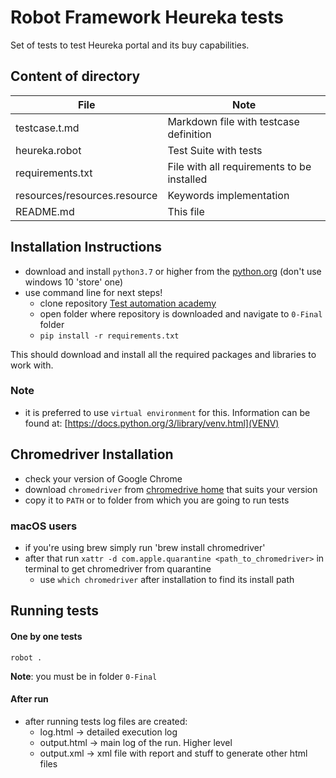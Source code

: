 # Robot Framework Heureka tests

Set of tests to test Heureka portal and its buy capabilities.

## Content of directory


| File                         | Note                                       | 
|------------------------------|--------------------------------------------|
| testcase.t.md                | Markdown file with testcase definition     |
| heureka.robot                | Test Suite with tests                      |
| requirements.txt             | File with all requirements to be installed |
| resources/resources.resource | Keywords implementation                    |
| README.md                      | This file                                     |


## Installation Instructions

- download and install `python3.7` or higher from the [python.org](https://www.python.org) (don't use windows 10 'store' one)
- use command line for next steps!
    - clone repository [Test automation academy](https://github.com/artinsolutions/testautomationacademy2)
    - open folder where repository is downloaded and navigate to `0-Final` folder 
    - `pip install -r requirements.txt`

This should download and install all the required packages and libraries to work with.

### Note

- it is preferred to use `virtual environment` for this. Information can be found at: [https://docs.python.org/3/library/venv.html](VENV)


## Chromedriver Installation

- check your version of Google Chrome
- download `chromedriver` from [chromedrive home](https://chromedriver.chromium.org/downloads) that suits your version
- copy it to `PATH` or to folder from which you are going to run tests

### macOS users
- if you're using brew simply run 'brew install chromedriver'
- after that run `xattr -d com.apple.quarantine <path_to_chromedriver>` in terminal to get chromedriver from quarantine
  - use `which chromedriver` after installation to find its install path


## Running tests
#### One by one tests
`robot .`

**Note**: you must be in folder `0-Final`


#### After run

- after running tests log files are created:
  - log.html -> detailed execution log
  - output.html -> main log of the run. Higher level
  - output.xml -> xml file with report and stuff to generate other html files